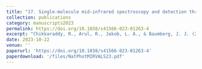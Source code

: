 ```yaml
---
title: "17. Single-molecule mid-infrared spectroscopy and detection through vibrationally assisted luminescence"
collection: publications
category: manuscripts2023
permalink: https://doi.org/10.1038/s41566-023-01263-4
excerpt: "Chikkaraddy, R., Arul, R., Jakob, L. A., & Baumberg, J. J. (2023). Nature Photonics, 17, 865–871."
date: 2023-10-22
venue: ''
paperurl: 'https://doi.org/10.1038/s41566-023-01263-4'
paperdownload: '/files/NatPhotMIRVALS23.pdf'
---
```


